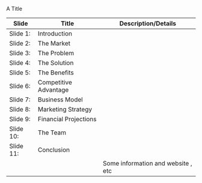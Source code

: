 A Title

| Slide | Title | Description/Details | 
| --- | --- | --- |
| Slide 1: | Introduction | | 
| Slide 2: | The Market | | 
| Slide 3: | The Problem | | 
| Slide 4: | The Solution | | 
| Slide 5: | The Benefits | | 
| Slide 6: | Competitive Advantage | | 
| Slide 7: | Business Model | | 
| Slide 8: | Marketing Strategy | | 
| Slide 9: | Financial Projections | | 
| Slide 10: | The Team | | 
| Slide 11: | Conclusion | | 
| | | Some information and website , etc | 
